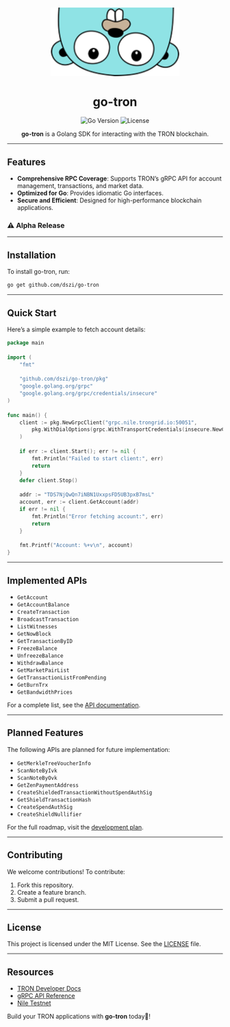 <p align="center">
  <img src="docs/static/go-tron.png" alt="go-tron" width="300">
</p>

<h1 align="center">go-tron</h1>

<p align="center">
<img src="https://img.shields.io/github/go-mod/go-version/dszi/go-tron?style=flat-square" alt="Go Version">
<img src="https://img.shields.io/github/license/dszi/go-tron?style=flat-square" alt="License">
</p>

<p align="center">
  <b>go-tron</b> is a Golang SDK for interacting with the TRON blockchain.
</p>

---

## Features

- **Comprehensive RPC Coverage**: Supports TRON’s gRPC API for account management, transactions, and market data.
- **Optimized for Go**: Provides idiomatic Go interfaces.
- **Secure and Efficient**: Designed for high-performance blockchain applications.

### ⚠️ Alpha Release

---

## Installation

To install go-tron, run:

```bash
go get github.com/dszi/go-tron
```

---

## Quick Start

Here’s a simple example to fetch account details:

```go
package main

import (
    "fmt"
	
    "github.com/dszi/go-tron/pkg"
    "google.golang.org/grpc"
    "google.golang.org/grpc/credentials/insecure"
)

func main() {
    client := pkg.NewGrpcClient("grpc.nile.trongrid.io:50051",
        pkg.WithDialOptions(grpc.WithTransportCredentials(insecure.NewCredentials())),
    )

    if err := client.Start(); err != nil {
        fmt.Println("Failed to start client:", err)
        return
    }
    defer client.Stop()

    addr := "TDS7NjQwQn7iNBN1UxxpsFD5UB3pxB7msL"
    account, err := client.GetAccount(addr)
    if err != nil {
        fmt.Println("Error fetching account:", err)
        return
    }

    fmt.Printf("Account: %+v\n", account)
}
```

---

## Implemented APIs

- `GetAccount`
- `GetAccountBalance`
- `CreateTransaction`
- `BroadcastTransaction`
- `ListWitnesses`
- `GetNowBlock`
- `GetTransactionByID`
- `FreezeBalance`
- `UnfreezeBalance`
- `WithdrawBalance`
- `GetMarketPairList`
- `GetTransactionListFromPending`
- `GetBurnTrx`
- `GetBandwidthPrices`

For a complete list, see the [API documentation](./pkg/README.md).

---

## Planned Features

The following APIs are planned for future implementation:

- `GetMerkleTreeVoucherInfo`
- `ScanNoteByIvk`
- `ScanNoteByOvk`
- `GetZenPaymentAddress`
- `CreateShieldedTransactionWithoutSpendAuthSig`
- `GetShieldTransactionHash`
- `CreateSpendAuthSig`
- `CreateShieldNullifier`

For the full roadmap, visit the [development plan](./pkg/README.md).

---

## Contributing

We welcome contributions! To contribute:

1. Fork this repository.
2. Create a feature branch.
3. Submit a pull request.

---

## License

This project is licensed under the MIT License. See the [LICENSE](./LICENSE) file.

---

## Resources

- [TRON Developer Docs](https://developers.tron.network/)
- [gRPC API Reference](https://developers.tron.network/docs)
- [Nile Testnet](https://nileex.io/)

Build your TRON applications with **go-tron** today🚀!
